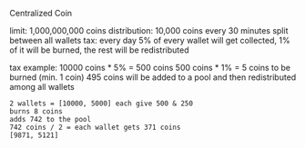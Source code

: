 Centralized Coin

limit:          1,000,000,000 coins
distribution:   10,000 coins every 30 minutes split between all wallets
tax:            every day 5% of every wallet will get collected, 1% of it will be burned, the rest will be redistributed

tax example:
    10000 coins * 5% = 500 coins
    500 coins * 1% = 5 coins to be burned (min. 1 coin)
    495 coins will be added to a pool and then redistributed among all wallets

    2 wallets = [10000, 5000] each give 500 & 250
    burns 8 coins
    adds 742 to the pool
    742 coins / 2 = each wallet gets 371 coins
    [9871, 5121]